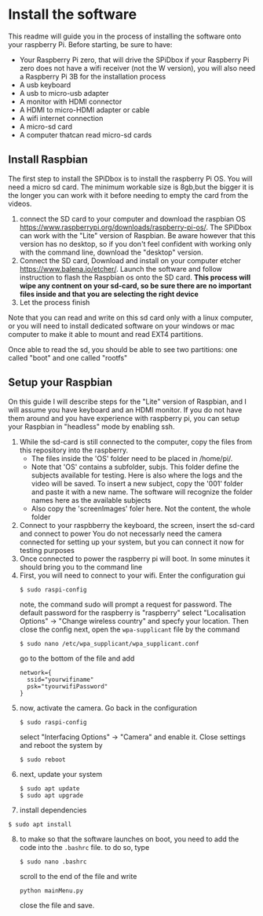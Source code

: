 # Install the software

This readme will guide you in the process of installing the software onto your raspberry Pi. Before starting, be sure to have:
* Your Raspberry Pi zero, that will drive the SPiDbox
  if your Raspberry Pi zero does not have a wifi receiver (not the W version), you will also need a Raspberry Pi 3B for the installation process
* A usb keyboard
* A usb to micro-usb adapter
* A monitor with HDMI connector
* A HDMI to micro-HDMI adapter or cable
* A wifi internet connection
* A micro-sd card
* A computer thatcan read micro-sd cards

## Install Raspbian

The first step to install the SPiDbox is to install the raspberry Pi OS. You will need a micro sd card. The minimum workable size is 8gb,but the bigger it is the longer you can work with it before needing to empty the card from the videos.

1. connect the SD card to your computer and download the raspbian OS https://www.raspberrypi.org/downloads/raspberry-pi-os/. The SPiDbox can work with the "Lite" version of Raspbian. Be aware however that this version has no desktop, so if you don't feel confident with working only with the command line, download the "desktop" version.
2. Connect the SD card, Download and install on your computer etcher https://www.balena.io/etcher/. Launch the software and follow instruction to flash the Raspbian os onto the SD card. **This process will wipe any contnent on your sd-card, so be sure there are no important files inside and that you are selecting the right device**
3. Let the process finish

Note that you can read and write on this sd card only with a linux computer, or you will need to install dedicated software on your windows or mac computer to make it able to mount and read EXT4 partitions. 

Once able to read the sd, you should be able to see two partitions: one called "boot" and one called "rootfs"

## Setup your Raspbian

On this guide I will describe steps for the "Lite" version of Raspbian, and I will assume you have keyboard and an HDMI monitor. If you do not have them around and you have experience with raspberry pi, you can setup your Raspbian in "headless" mode by enabling ssh.

1. While the sd-card is still connected to the computer, copy the files from this repository into the raspberry.
      * The files inside the 'OS' folder need to be placed in /home/pi/.
      * Note that 'OS' contains a subfolder, subjs. This folder define the subjects available for testing. Here is also where the logs and the video will be saved. To insert a new subject, copy the '001' folder and paste it with a new name. The software will recognize the folder names here as the available subjects
      * Also copy the 'screenImages' foler here. Not the content, the whole folder
2. Connect to your raspbberry the keyboard, the screen, insert the sd-card and connect to power
  You do not necessarly need the camera connected for setting up your system, but you can connect it now for testing purposes
3. Once connected to power the raspberry pi will boot. In some minutes it should bring you to the command line
4. First, you will need to connect to your wifi. Enter the configuration gui
    ```
    $ sudo raspi-config
    ```
    note, the command sudo will prompt a request for password. The default password for the raspberry is "raspberry"
    select "Localisation Options" -> "Change wireless country" and specfy your location. Then close the config
    next, open the `wpa-supplicant` file by the command
    ```
    $ sudo nano /etc/wpa_supplicant/wpa_supplicant.conf
    ```
    go to the bottom of the file and add
    ```
    network={
      ssid="yourwifiname"
      psk="tyourwifiPassword"
    }
    ```
5. now, activate the camera. Go back in the configuration
    ```
    $ sudo raspi-config
    ```
    select "Interfacing Options" -> "Camera"  and enable it. Close settings and reboot the system by
     ```
    $ sudo reboot
    ```
6. next, update your system
    ```
    $ sudo apt update
    $ sudo apt upgrade
    ```
7. install dependencies
  ```
  $ sudo apt install 
  ```
8. to make so that the software launches on boot, you need to add the code into the  `.bashrc` file. to do so, type
    ```
    $ sudo nano .bashrc
    ```
    scroll to the end of the file and write
    ```
    python mainMenu.py
    ```
    close the file and save.
